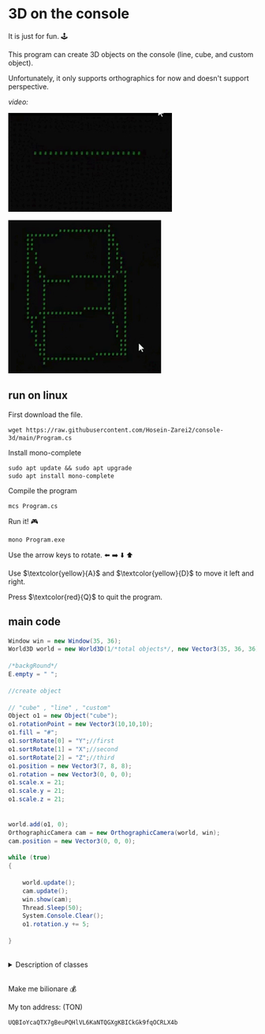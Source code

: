 # 3D on the console

It is just for fun. :joystick:

This program can create 3D objects on the console (line, cube, and custom object).

Unfortunately, it only supports orthographics for now and doesn't support perspective.


*video:*

![Line](line.gif)

![Cube](cube.gif)

## run on linux
First download the file.
```
wget https://raw.githubusercontent.com/Hosein-Zarei2/console-3d/main/Program.cs
```

Install mono-complete
```
sudo apt update && sudo apt upgrade
sudo apt install mono-complete
```
Compile the program
```
mcs Program.cs
```
Run it! :video_game:
```
mono Program.exe
```
Use the arrow keys to rotate. :arrow_left: :arrow_right: :arrow_down: :arrow_up:

Use $\textcolor{yellow}{A}$ and $\textcolor{yellow}{D}$ to move it left and right.

Press $\textcolor{red}{Q}$ to quit the program.


## main code
```c#
Window win = new Window(35, 36);
World3D world = new World3D(1/*total objects*/, new Vector3(35, 36, 36)/*world size*/);

/*backgRound*/
E.empty = " ";

//create object

// "cube" , "line" , "custom"
Object o1 = new Object("cube");
o1.rotationPoint = new Vector3(10,10,10);
o1.fill = "#";
o1.sortRotate[0] = "Y";//first 
o1.sortRotate[1] = "X";//second
o1.sortRotate[2] = "Z";//third
o1.position = new Vector3(7, 8, 8);
o1.rotation = new Vector3(0, 0, 0);
o1.scale.x = 21;
o1.scale.y = 21;
o1.scale.z = 21;


world.add(o1, 0);
OrthographicCamera cam = new OrthographicCamera(world, win);
cam.position = new Vector3(0, 0, 0);

while (true)
{

    world.update();
    cam.update();
    win.show(cam);
    Thread.Sleep(50);
    System.Console.Clear();
    o1.rotation.y += 5;

}
```
<br/>
<details>
<summary>Description of classes</summary>
<br/>
    
```c#

class window
{
  Gets 2d array from class OrthographicCamera{}.
  Prints the 2d array on screen.
}

class OrthographicCamera
{
    Pass objects and some information to class Converter{}.
    Then returns 2d array.
}

class World3D
{
    Creates a 3d array.
    Objects will be created by calling methods which are in class Object{}.
    Adds objects to 3d array.
}

class Object
{
    Creates objects and rotates them by class Math2{}.
    Then adds objects to 3d array.
}

class Converter
{
    Converts 3d array to 2d array.
    Connverter does not support perspective.
}

class Math2
{
    Rotates positions of objects one by one.
}
```
</details>
<br/>

Make me bilionare :moneybag:

My ton address: (TON)
```
UQBIoYcaQTX7gBeuPQHlVL6KaNTQGXgKBICkGk9fqOCRLX4b
```
